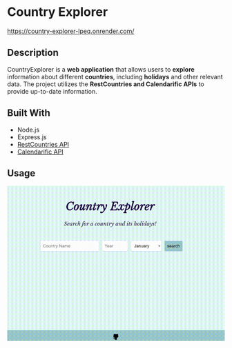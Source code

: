 # Country Explorer
<https://country-explorer-lpeq.onrender.com/>

## Description

CountryExplorer is a **web application** that allows users to **explore** information about different **countries**, including **holidays** and other relevant data. The project utilizes the **RestCountries and Calendarific APIs** to provide up-to-date information.

## Built With
- Node.js
- Express.js
- [RestCountries API](https://restcountries.com/)
- [Calendarific API](https://calendarific.com/api-documentation)

## Usage

![image](public\images\country-explorer.gif)
